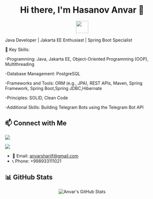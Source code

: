 <h1 align="center">Hi there, I'm Hasanov Anvar 👋</h1>

<p align="center">
  <img src="https://media.giphy.com/media/hvRJCLFzcasrR4ia7z/giphy.gif" width="40px"/>
</p>

Java Developer | Jakarta EE Enthusiast | Spring Boot Specialist

🌟 Key Skills:

-Programming: Java, Jakarta EE, Object-Oriented Programming (OOP), Multithreading

-Database Management: PostgreSQL

-Frameworks and Tools: ORM (e.g., JPA), REST APIs, Maven, Spring Framework, Spring Boot,Spring JDBC,Hibernate

-Principles: SOLID, Clean Code

-Additional Skills: Building Telegram Bots using the Telegram Bot API
  
## 📫 Connect with Me
<p align="left">
  <a href="https://www.linkedin.com/in/" target="_blank">
    <img src="https://img.shields.io/badge/LinkedIn-0077B5?style=for-the-badge&logo=linkedin&logoColor=white"/>
  </a>
 
</p>
 <a href="https://t.me/anvarsharif" target="_blank">
    <img src="https://img.shields.io/badge/Telegram-26A5E4?style=for-the-badge&logo=telegram&logoColor=white"/>
  </a>

- 📧 Email: anvarshariif@gmail.com
- 📞 Phone: +998933111021



## 📊 GitHub Stats
<p align="center">
  <img src="https://github-readme-stats.vercel.app/api?username=Anvarsharif&show_icons=true&hide_title=true&count_private=true&theme=radical" alt="Anvar's GitHub Stats" />
</p>


